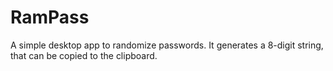 # RamPass

A simple desktop app to randomize passwords. It generates a 8-digit string, that can be copied to the clipboard.

